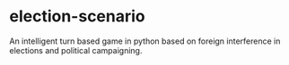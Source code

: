 # election-scenario
An intelligent turn based game in python based on foreign interference in elections and political campaigning.
